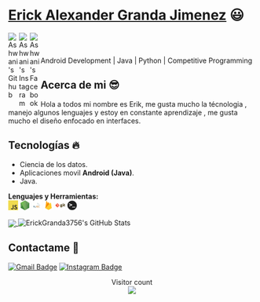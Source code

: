 # <a href="https://www.linkedin.com/in/ashwanisng/">Erick Alexander Granda Jimenez</a> :smiley: 
<a href="https://github.com/ErickGranda3756">
  <img align="left" alt="Ashwani's Github" width="22px" src="https://cdn.jsdelivr.net/npm/simple-icons@v3/icons/github.svg" />
</a>
<a href="https://instagram.com/im.erck">
  <img align="left" alt="Ashwani's Instagram" width="22px" src="https://cdn.jsdelivr.net/npm/simple-icons@v3/icons/instagram.svg" />
</a>
<a href="https://www.facebook.com/erick.granda.9659">
  <img align="left" alt="Ashwani's Facebook" width="22px" src="https://cdn.jsdelivr.net/npm/simple-icons@v3/icons/facebook.svg" />
</a>
<br/>
<br/>

Android Development | Java | Python | Competitive Programming

## Acerca de mi :sunglasses:
Hola a todos mi nombre es Erik, me gusta mucho la técnologia , manejo algunos lenguajes y estoy en constante aprendizaje , me gusta mucho el diseño enfocado en interfaces.

## Tecnologías :fire:
- Ciencia de los datos.
- Aplicaciones movil **Android (Java)**.
- Java.

**Lenguajes y Herramientas:**  
<code><img height="20" src="https://raw.githubusercontent.com/github/explore/80688e429a7d4ef2fca1e82350fe8e3517d3494d/topics/javascript/javascript.png"></code>
<code><img height="20" src="https://raw.githubusercontent.com/github/explore/80688e429a7d4ef2fca1e82350fe8e3517d3494d/topics/nodejs/nodejs.png"></code>
<code><img height="20" src="https://raw.githubusercontent.com/github/explore/80688e429a7d4ef2fca1e82350fe8e3517d3494d/topics/mysql/mysql.png"></code>
<code><img height="20" src="https://raw.githubusercontent.com/github/explore/80688e429a7d4ef2fca1e82350fe8e3517d3494d/topics/firebase/firebase.png"></code>
<code><img height="20" src="https://raw.githubusercontent.com/github/explore/80688e429a7d4ef2fca1e82350fe8e3517d3494d/topics/git/git.png"></code>
<code><img height="20" src="https://raw.githubusercontent.com/github/explore/80688e429a7d4ef2fca1e82350fe8e3517d3494d/topics/terminal/terminal.png"></code>


<a href="https://github.com/ErickGranda3756">
  <img align="center" src="https://github-readme-stats.vercel.app/api/top-langs/?username=ErikGranda3756&theme=radical&hide=glsl,python" />
</a>

<img src="https://github-readme-stats.vercel.app/api?username=ErickGranda3756&&show_icons=true&theme=radical&line_height=27&v=5" alt="ErickGranda3756's GitHub Stats" />

##  Contactame :speech_balloon:
[![Gmail Badge](https://img.shields.io/badge/-erikalexander753x@gmail.com-c14438?style=flat-square&logo=Gmail&logoColor=white&link=mailto:erikalexander753x@gmail.com)](mailto:erikalexander753x@gmail.com) [![Instagram Badge](https://img.shields.io/badge/-@im.erck-e4405f?style=flat-square&labelColor=f94877&logo=instagram&logoColor=white&link=https://www.instagram.com/ashwanisng/)](https://www.instagram.com/im.erck/)

<p align="center"> 
  Visitor count<br>
  <img src="https://profile-counter.glitch.me/ErickGranda3756/count.svg" />
</p>


<div align="center">
</div>
